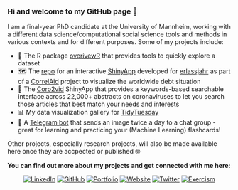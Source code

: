 ### Hi and welcome to my GitHub page 👋

I am a final-year PhD candidate at the University of Mannheim, working with a different data science/computational social science tools and methods in various contexts and for different purposes. Some of my projects include:

- :microscope: The R package [overivewR](https://github.com/cosimameyer/overviewR) that provides tools to quickly explore a dataset
- :world_map: The [repo](https://github.com/CorrelAid/erlassjahr) for an interactive [ShinyApp](https://erlassjahr.de/informieren/karte-ueberschuldete-staaten-weltweit/) developed for [erlassjahr](https://erlassjahr.de) as part of a [CorrelAid](https://correlaid.org/en/) project to visualize the worldwide debt situation
- :microbe: The [Coro2vid](https://github.com/dennis-hammerschmidt/Coro2vid-19) ShinyApp that provides a keywords-based searchable interface across 22,000+ abstracts on coronaviruses to let you search those articles that best match your needs and interests
- :bar_chart: My data visualization gallery for [TidyTuesday](https://github.com/dennis-hammerschmidt/tidy_tuesday)
- :robot: A [Telegram bot](https://github.com/dennis-hammerschmidt/telegram-bot) that sends an image twice a day to a chat group - great for learning and practicing your (Machine Learning) flashcards!

Other projects, especially research projects, will also be made available here once they are accpected or published :nerd_face:

**You can find out more about my projects and get connected with me here:**
<div align="center">
  
[![LinkedIn](https://img.shields.io/badge/LinkedIn-Profile-0077B5?style=for-the-badge&logo=LinkedIn)](https://www.linkedin.com/in/dennis-hammerschmidt/)
[![GitHub](https://img.shields.io/badge/GitHub-Profile-green?style=for-the-badge&logo=GitHub)](https://github.com/dennis-hammerschmidt/)
[![Portfolio](https://img.shields.io/badge/Data%20Science-Portfolio-708090?style=for-the-badge&logo=Safari)](http://dennis-hammerschmidt.rbind.io/data_science/)
[![Website](https://img.shields.io/badge/Personal-Website-708090?style=for-the-badge&logo=Hugo)](http://dennis-hammerschmidt.rbind.io/)
[![Twitter](https://img.shields.io/badge/Twitter-Profile-1DA1F2?style=for-the-badge&logo=Twitter)](https://twitter.com/d_hammers)
[![Exercism](https://img.shields.io/badge/Exercism-Mentoring-009CAB?style=for-the-badge&logo=Exercism)](https://exercism.io/tracks/r/mentors)
<!--
[![Tableau](https://img.shields.io/badge/Tableau%20Public-Profile-E97627?style=for-the-badge&logo=Tableau)](https://public.tableau.com/profile/dennishammerschmidt/)
-->

</div>

<!--
:necktie: [LinkedIn][LinkedIn]&nbsp;&nbsp;|&nbsp;&nbsp;[:octocat: GitHub][GitHub]&nbsp;&nbsp;|&nbsp;&nbsp;:earth_africa: [Website][Website]
-->

[LinkedIn]:https://www.linkedin.com/in/dennis-hammerschmidt/
[GitHub]:https://github.com/dennis-hammerschmidt/
[Website]:https://dennis-hammerschmidt.rbind.io/

<!--
**dennis-hammerschmidt/dennis-hammerschmidt** is a ✨ _special_ ✨ repository because its `README.md` (this file) appears on your GitHub profile.

Here are some ideas to get you started:

- 🔭 I’m currently working on ...
- 🌱 I’m currently learning ...
- 👯 I’m looking to collaborate on ...
- 🤔 I’m looking for help with ...
- 💬 Ask me about ...
- 📫 How to reach me: ...
- 😄 Pronouns: ...
- ⚡ Fun fact: ...
-->
